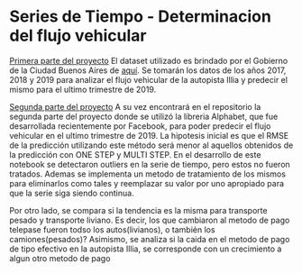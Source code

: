 # **Series de Tiempo - Determinacion del flujo vehicular**


[Primera parte del proyecto](https://github.com/christianwes/flujo_vehicular/blob/main/flujo_vehicular_1.ipynb)
El dataset utilizado es brindado por el Gobierno de la Ciudad Buenos Aires de [aquí](https://data.buenosaires.gob.ar/dataset/flujo-vehicular-por-unidades-peaje-ausa).  Se tomarán los datos de los años 2017, 2018 y 2019 para analizar el flujo vehicular de la autopista Illia y predecir el mismo para el ultimo trimestre de 2019.


[Segunda parte del proyecto](https://github.com/christianwes/flujo_vehicular/blob/main/flujo_vehicular_2.ipynb)
A su vez encontrará en el repositorio la segunda parte del proyecto donde se utilizó la libreria Alphabet, que fue desarrollada recientemente por Facebook, para poder predecir el flujo vehicular en el ultimo trimestre de 2019.  La hipotesis inicial es que el RMSE de la predicción utilizando este método será menor al aquellos obtenidos de la predicción con ONE STEP y MULTI STEP. En el desarrollo de este notebook se detectaron outliers en la serie de tiempo, pero estos no fueron tratados.  Ademas se implementa un metodo de tratamiento de los mismos para eliminarlos como tales y reemplazar su valor por uno apropiado para que la serie siga siendo continua. 

Por otro lado, se compara si la tendencia es la misma para transporte pesado y transporte liviano. Es decir, los que cambiaron al metodo de pago telepase fueron todso los autos(livianos), o también los camiones(pesados)? Asimismo, se analiza si la caida en el metodo de pago de tipo efectivo en la autopista Illia, se corresponde con un crecimiento a algun otro metodo de pago
